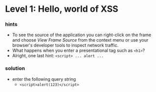 # Level 1: Hello, world of XSS

### hints
* To see the source of the application you can right-click on the frame and choose *View Frame Source* from the context menu or use your browser's developer tools to inspect network traffic.
* What happens when you enter a presentational tag such as `<h1>`?
* Alright, one last hint: `<script> ... alert ...`

### solution

* enter the following query string
   * `<script>alert(123)</script>`
